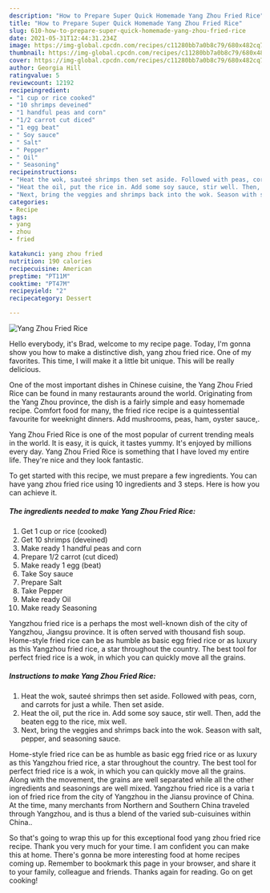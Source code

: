 ```yaml
---
description: "How to Prepare Super Quick Homemade Yang Zhou Fried Rice"
title: "How to Prepare Super Quick Homemade Yang Zhou Fried Rice"
slug: 610-how-to-prepare-super-quick-homemade-yang-zhou-fried-rice
date: 2021-05-31T12:44:31.234Z
image: https://img-global.cpcdn.com/recipes/c11280bb7a0b8c79/680x482cq70/yang-zhou-fried-rice-recipe-main-photo.jpg
thumbnail: https://img-global.cpcdn.com/recipes/c11280bb7a0b8c79/680x482cq70/yang-zhou-fried-rice-recipe-main-photo.jpg
cover: https://img-global.cpcdn.com/recipes/c11280bb7a0b8c79/680x482cq70/yang-zhou-fried-rice-recipe-main-photo.jpg
author: Georgia Hill
ratingvalue: 5
reviewcount: 12192
recipeingredient:
- "1 cup or rice cooked"
- "10 shrimps deveined"
- "1 handful peas and corn"
- "1/2 carrot cut diced"
- "1 egg beat"
- " Soy sauce"
- " Salt"
- " Pepper"
- " Oil"
- " Seasoning"
recipeinstructions:
- "Heat the wok, sauteé shrimps then set aside. Followed with peas, corn, and carrots for just a while. Then set aside."
- "Heat the oil, put the rice in. Add some soy sauce, stir well. Then, add the beaten egg to the rice, mix well."
- "Next, bring the veggies and shrimps back into the wok. Season with salt, pepper, and seasoning sauce."
categories:
- Recipe
tags:
- yang
- zhou
- fried

katakunci: yang zhou fried 
nutrition: 190 calories
recipecuisine: American
preptime: "PT11M"
cooktime: "PT47M"
recipeyield: "2"
recipecategory: Dessert

---
```



![Yang Zhou Fried Rice](https://img-global.cpcdn.com/recipes/c11280bb7a0b8c79/680x482cq70/yang-zhou-fried-rice-recipe-main-photo.jpg)

Hello everybody, it's Brad, welcome to my recipe page. Today, I'm gonna show you how to make a distinctive dish, yang zhou fried rice. One of my favorites. This time, I will make it a little bit unique. This will be really delicious.

One of the most important dishes in Chinese cuisine, the Yang Zhou Fried Rice can be found in many restaurants around the world. Originating from the Yang Zhou province, the dish is a fairly simple and easy homemade recipe. Comfort food for many, the fried rice recipe is a quintessential favourite for weeknight dinners. Add mushrooms, peas, ham, oyster sauce,.

Yang Zhou Fried Rice is one of the most popular of current trending meals in the world. It is easy, it is quick, it tastes yummy. It's enjoyed by millions every day. Yang Zhou Fried Rice is something that I have loved my entire life. They're nice and they look fantastic.


To get started with this recipe, we must prepare a few ingredients. You can have yang zhou fried rice using 10 ingredients and 3 steps. Here is how you can achieve it.

<!--inarticleads1-->

##### The ingredients needed to make Yang Zhou Fried Rice:

1. Get 1 cup or rice (cooked)
1. Get 10 shrimps (deveined)
1. Make ready 1 handful peas and corn
1. Prepare 1/2 carrot (cut diced)
1. Make ready 1 egg (beat)
1. Take  Soy sauce
1. Prepare  Salt
1. Take  Pepper
1. Make ready  Oil
1. Make ready  Seasoning


Yangzhou fried rice is a perhaps the most well-known dish of the city of Yangzhou, Jiangsu province. It is often served with thousand fish soup. Home-style fried rice can be as humble as basic egg fried rice or as luxury as this Yangzhou fried rice, a star throughout the country. The best tool for perfect fried rice is a wok, in which you can quickly move all the grains. 

<!--inarticleads2-->

##### Instructions to make Yang Zhou Fried Rice:

1. Heat the wok, sauteé shrimps then set aside. Followed with peas, corn, and carrots for just a while. Then set aside.
1. Heat the oil, put the rice in. Add some soy sauce, stir well. Then, add the beaten egg to the rice, mix well.
1. Next, bring the veggies and shrimps back into the wok. Season with salt, pepper, and seasoning sauce.


Home-style fried rice can be as humble as basic egg fried rice or as luxury as this Yangzhou fried rice, a star throughout the country. The best tool for perfect fried rice is a wok, in which you can quickly move all the grains. Along with the movement, the grains are well separated while all the other ingredients and seasonings are well mixed. Yangzhou fried rice is a varia t ion of fried rice from the city of Yangzhou in the Jiansu province of China. At the time, many merchants from Northern and Southern China traveled through Yangzhou, and is thus a blend of the varied sub-cuisuines within China.. 

So that's going to wrap this up for this exceptional food yang zhou fried rice recipe. Thank you very much for your time. I am confident you can make this at home. There's gonna be more interesting food at home recipes coming up. Remember to bookmark this page in your browser, and share it to your family, colleague and friends. Thanks again for reading. Go on get cooking!
